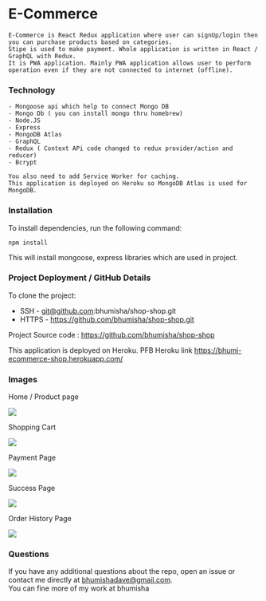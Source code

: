 # E-Commerce

    E-Commerce is React Redux application where user can signUp/login then you can purchase products based on categories. 
    Stipe is used to make payment. Whole application is written in React / GraphQL with Redux.
    It is PWA application. Mainly PWA application allows user to perform operation even if they are not connected to internet (offline).
    

### Technology 
    - Mongoose api which help to connect Mongo DB
    - Mongo Db ( you can install mongo thru homebrew)
    - Node.JS
    - Express
    - MongoDB Atlas
    - GraphQL
    - Redux ( Context APi code changed to redux provider/action and reducer)
    - Bcrypt

    You also need to add Service Worker for caching.
    This application is deployed on Heroku so MongoDB Atlas is used for MongoDB.

### Installation

To install dependencies, run the following command: 

```npm install```

This will install mongoose, express libraries which are used in project.

### Project Deployment / GitHub Details

To clone the project:
- SSH - git@github.com:bhumisha/shop-shop.git
- HTTPS - https://github.com/bhumisha/shop-shop.git
 
Project Source code : https://github.com/bhumisha/shop-shop

This application is deployed on Heroku. PFB Heroku link
https://bhumi-ecommerce-shop.herokuapp.com/

### Images

Home / Product page

![](client/public/images/productPage.png)

Shopping Cart 

![](client/public/images/shoppingCart.png)

Payment Page

![](client/public/images/stripPage.png)

Success Page

![](client/public/images/sucessPage.png)

Order History Page

![](client/public/images/orderHistory.png)


### Questions
If you have any additional questions about the repo, open an issue or contact me directly at bhumishadave@gmail.com.  
You can fine more of my work at bhumisha
